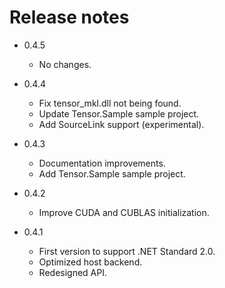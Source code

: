 # Release notes

* 0.4.5
  * No changes.

* 0.4.4
  * Fix tensor_mkl.dll not being found.
  * Update Tensor.Sample sample project.
  * Add SourceLink support (experimental).

* 0.4.3
  * Documentation improvements.
  * Add Tensor.Sample sample project.

* 0.4.2
  * Improve CUDA and CUBLAS initialization.

* 0.4.1
  * First version to support .NET Standard 2.0.
  * Optimized host backend.
  * Redesigned API.
